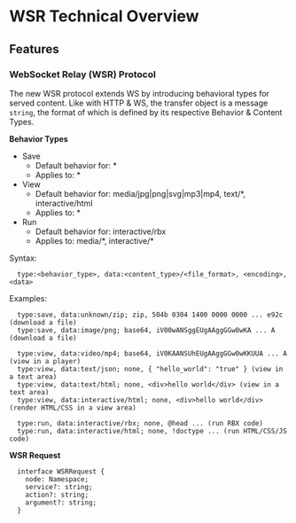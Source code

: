 # WSR Technical Overview

## Features

### WebSocket Relay (WSR) Protocol

The new WSR protocol extends WS by introducing behavioral types for served content. Like with HTTP & WS, the transfer object is a message `string`, the format of which is defined by its respective Behavior & Content Types.

**Behavior Types**

- Save
  - Default behavior for: \*
  - Applies to: \*
- View
	- Default behavior for: media/jpg|png|svg|mp3|mp4, text/\*, interactive/html
	- Applies to: \*
- Run
	- Default behavior for: interactive/rbx
	- Applies to: media/\*, interactive/\*

Syntax:
```
  type:<behavior_type>, data:<content_type>/<file_format>, <encoding>, <data>
```

Examples:
```
  type:save, data:unknown/zip; zip, 504b 0304 1400 0000 0000 ... e92c (download a file)
  type:save, data:image/png; base64, iV00wANSggEUgAAggGGw0wKA ... A (download a file)

  type:view, data:video/mp4; base64, iV0KAANSUhEUgAAggGGw0wKKUUA ... A (view in a player)
  type:view, data:text/json; none, { "hello_world": "true" } (view in a text area)
  type:view, data:text/html; none, <div>hello world</div> (view in a text area)
  type:view, data:interactive/html; none, <div>hello world</div> (render HTML/CSS in a view area)

  type:run, data:interactive/rbx; none, @head ... (run RBX code)
  type:run, data:interactive/html; none, !doctype ... (run HTML/CSS/JS code)
```

**WSR Request**

```
  interface WSRRequest {
    node: Namespace;
    service?: string;
    action?: string;
    argument?: string;
  }
```
